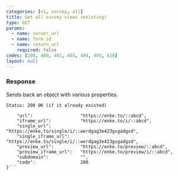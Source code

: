 ```yaml
---
categories: [v1, survey, all]
title: Get all survey views (existing)
type: GET
params: 
  - name: server_url 
  - name: form_id
  - name: return_url
    required: false
codes: [200, 400, 401, 403, 404, 405, 410]
layout: null
---
```


### Response

Sends back an object with various properties.

```Status: 200 OK (if it already existed)```
```{
    "url":                  "https://enke.to/::abcd",
    "iframe_url":           "https://enke.to/i/::abcd",
    "single_url":           "https://enke.to/single/i/::werdgag3e423gsgadgsd",
    "single_iframe_url":    "https://enke.to/single/i/::werdgag3e423gsgadgsd",
    "preview_url":          "https://enke.to/preview/::abcd",
    "preview_iframe_url":   "https://enke.to/preview/i/::abcd",
    "subdomain":            "",
    "code":                 200
}```
